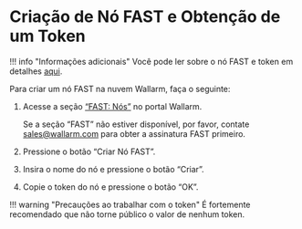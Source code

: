 [doc-about-token]:              internals.md#token
[link-wl-portal-node-tab]:      https://us1.my.wallarm.com/testing/nodes


#   Criação de Nó FAST e Obtenção de um Token

!!! info "Informações adicionais"
    Você pode ler sobre o nó FAST e token em detalhes [aqui][doc-about-token].

Para criar um nó FAST na nuvem Wallarm, faça o seguinte:
1.  Acesse a seção [“FAST: Nós”][link-wl-portal-node-tab] no portal Wallarm.

    Se a seção “FAST” não estiver disponível, por favor, contate [sales@wallarm.com](mailto:sales@wallarm.com) para obter a assinatura FAST primeiro.
2.  Pressione o botão “Criar Nó FAST”.
3.  Insira o nome do nó e pressione o botão “Criar”.
4.  Copie o token do nó e pressione o botão “OK”.

!!! warning "Precauções ao trabalhar com o token"
    É fortemente recomendado que não torne público o valor de nenhum token.